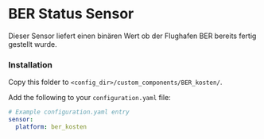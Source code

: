 # BER Status Sensor

Dieser Sensor liefert einen binären Wert ob der Flughafen BER bereits fertig gestellt wurde.


### Installation

Copy this folder to `<config_dir>/custom_components/BER_kosten/`.

Add the following to your `configuration.yaml` file:

```yaml
# Example configuration.yaml entry
sensor:
  platform: ber_kosten
```
